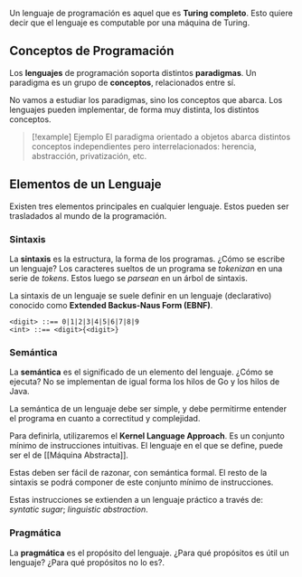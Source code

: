 Un lenguaje de programación es aquel que es **Turing completo**. Esto quiere decir que el lenguaje es computable por una máquina de Turing.

## Conceptos de Programación

Los **lenguajes** de programación soporta distintos **paradigmas**. Un paradigma es un grupo de **conceptos**, relacionados entre sí.

No vamos a estudiar los paradigmas, sino los conceptos que abarca. Los lenguajes pueden implementar, de forma muy distinta, los distintos conceptos.

> [!example] Ejemplo
> El paradigma orientado a objetos abarca distintos conceptos independientes pero interrelacionados: herencia, abstracción, privatización, etc.

## Elementos de un Lenguaje

Existen tres elementos principales en cualquier lenguaje. Estos pueden ser trasladados al mundo de la programación.

### Sintaxis

La **sintaxis** es la estructura, la forma de los programas. ¿Cómo se escribe un lenguaje? Los caracteres sueltos de un programa se *tokenizan* en una serie de *tokens*. Estos luego se *parsean* en un árbol de sintaxis.

La sintaxis de un lenguaje se suele definir en un lenguaje (declarativo) conocido como **Extended Backus-Naus Form (EBNF)**.

```EBNF
<digit> ::== 0|1|2|3|4|5|6|7|8|9
<int> ::== <digit>{<digit>}
```

### Semántica

La **semántica** es el significado de un elemento del lenguaje. ¿Cómo se ejecuta? No se implementan de igual forma los hilos de Go y los hilos de Java.

La semántica de un lenguaje debe ser simple, y debe permitirme entender el programa en cuanto a correctitud y complejidad.

Para definirla, utilizaremos el **Kernel Language Approach**. Es un conjunto mínimo de instrucciones intuitivas. El lenguaje en el que se define, puede ser el de [[Máquina Abstracta]].

Estas deben ser fácil de razonar, con semántica formal. El resto de la sintaxis se podrá componer de este conjunto mínimo de instrucciones.

Estas instrucciones se extienden a un lenguaje práctico a través de: *syntatic sugar*; *linguistic abstraction*.

### Pragmática

La **pragmática** es el propósito del lenguaje. ¿Para qué propósitos es útil un lenguaje? ¿Para qué propósitos no lo es?.
